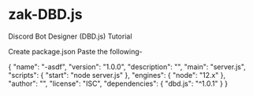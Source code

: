 # zak-DBD.js
Discord Bot Designer (DBD.js) Tutorial

Create package.json
Paste the following-

{
  "name": "-asdf",
  "version": "1.0.0",
  "description": "",
  "main": "server.js",
  "scripts": {
    "start": "node server.js"
  },
  "engines": {
    "node": "12.x"
  },
  "author": "",
  "license": "ISC",
  "dependencies": {
    "dbd.js": "^1.0.1"
  }
}
